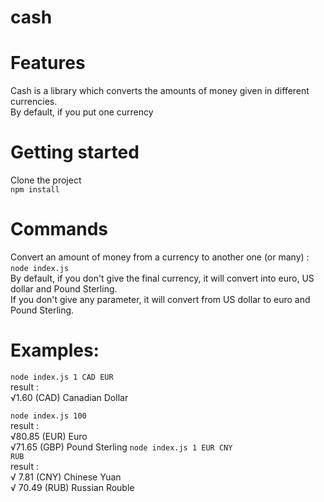 # cash

# Features
Cash is a library which converts the amounts of money given in different currencies.</br>
By default, if you put one currency

# Getting started
Clone the project</br>
<code>npm install</code>

# Commands
Convert an amount of money from a currency to another one (or many) :</br>
<code>node index.js</code> <amount> <initial currency> <final currency> </br>
By default, if you don't give the final currency, it will convert into euro, US dollar and Pound Sterling.</br>
If you don't give any parameter, it will convert from US dollar to euro and Pound Sterling.</br>
  
# Examples:
<code>node index.js 1 CAD EUR</code> </br>
result : </br>
√1.60 (CAD) Canadian Dollar</br>

<code>node index.js 100</code></br>
result :</br>
√80.85 (EUR) Euro</br>
√71.65 (GBP) Pound Sterling
<code>node index.js 1 EUR CNY RUB</code></br>
result :</br>
√ 7.81 (CNY) Chinese Yuan</br>
√ 70.49 (RUB) Russian Rouble</br>
